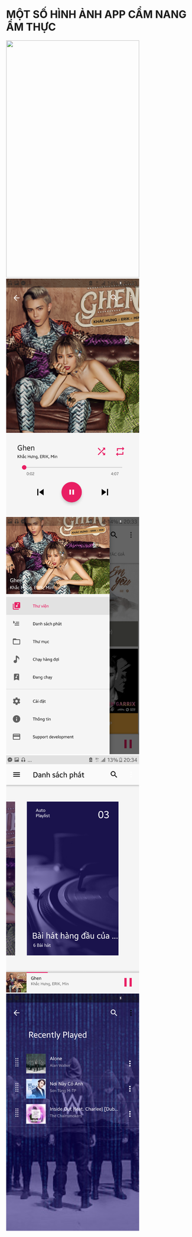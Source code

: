 # MỘT SỐ HÌNH ẢNH APP CẨM NANG ẨM THỰC
<img src="https://github.com/luongchung/CamNangAmThuc_BTL/blob/master/pic/1.png" width="360" height="640">
<img src="https://github.com/luongchung/App_Android_GreatMusic/blob/master/graphics/Screenshot_20170614-203338.png" width="360" height="640">
<img src="https://github.com/luongchung/App_Android_GreatMusic/blob/master/graphics/Screenshot_20170614-203347.png" width="360" height="640">
<img src="https://github.com/luongchung/App_Android_GreatMusic/blob/master/graphics/Screenshot_20170614-203421.png" width="360" height="640">
<img src="https://github.com/luongchung/App_Android_GreatMusic/blob/master/graphics/Screenshot_20170614-203448.png" width="360" height="640">


